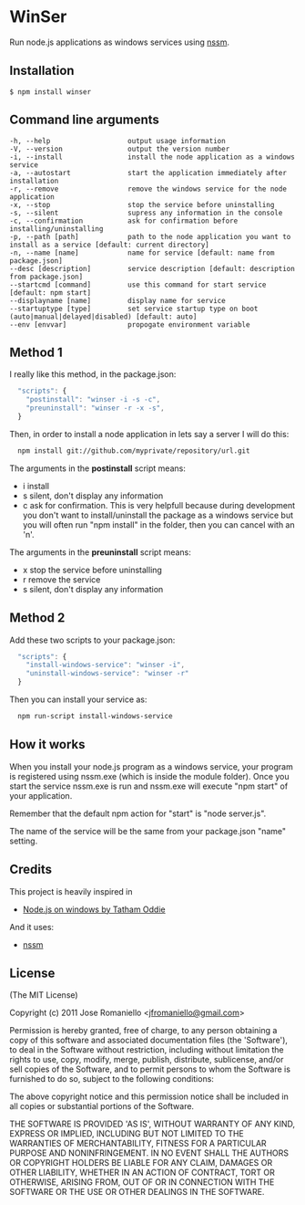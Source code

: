 # WinSer

  Run node.js applications as windows services using [nssm](http://nssm.cc).

## Installation

    $ npm install winser

## Command line arguments
  
    -h, --help                   output usage information
    -V, --version                output the version number
    -i, --install                install the node application as a windows service
    -a, --autostart              start the application immediately after installation
    -r, --remove                 remove the windows service for the node application
    -x, --stop                   stop the service before uninstalling
    -s, --silent                 supress any information in the console
    -c, --confirmation           ask for confirmation before installing/uninstalling
    -p, --path [path]            path to the node application you want to install as a service [default: current directory]
    -n, --name [name]            name for service [default: name from package.json]
    --desc [description]         service description [default: description from package.json]
    --startcmd [command]         use this command for start service [default: npm start]
    --displayname [name]         display name for service
    --startuptype [type]         set service startup type on boot (auto|manual|delayed|disabled) [default: auto]
    --env [envvar]               propogate environment variable

## Method 1

I really like this method, in the package.json:

```js
  "scripts": {
    "postinstall": "winser -i -s -c",
    "preuninstall": "winser -r -x -s",
  }
```

Then, in order to install a node application in lets say a server I will do this:

```bash
  npm install git://github.com/myprivate/repository/url.git
```

The arguments in the **postinstall** script means:

-  i install
-  s silent, don't display any information
-  c ask for confirmation. This is very helpfull because during development you don't want to install/uninstall the package as a windows service but you will often run "npm install" in the folder, then you can cancel with an 'n'.

The arguments in the **preuninstall** script means:

-  x stop the service before uninstalling
-  r remove the service
-  s silent, don't display any information


## Method 2

Add these two scripts to your package.json:

```js
  "scripts": {
    "install-windows-service": "winser -i",
    "uninstall-windows-service": "winser -r"
  }
```

Then you can install your service as:

```bash
  npm run-script install-windows-service
```

## How it works

When you install your node.js program as a windows service, your program is registered using nssm.exe (which is inside the module folder). Once you start the service nssm.exe is run and nssm.exe will execute "npm start" of your application.

Remember that the default npm action for "start" is "node server.js".

The name of the service will be the same from your package.json "name" setting.

## Credits

This project is heavily inspired in 

 - [Node.js on windows by Tatham Oddie](http://blog.tatham.oddie.com.au/2011/03/16/node-js-on-windows/)

And it uses:

 - [nssm](http://nssm.cc)

## License 

(The MIT License)

Copyright (c) 2011 Jose Romaniello &lt;jfromaniello@gmail.com&gt;

Permission is hereby granted, free of charge, to any person obtaining
a copy of this software and associated documentation files (the
'Software'), to deal in the Software without restriction, including
without limitation the rights to use, copy, modify, merge, publish,
distribute, sublicense, and/or sell copies of the Software, and to
permit persons to whom the Software is furnished to do so, subject to
the following conditions:

The above copyright notice and this permission notice shall be
included in all copies or substantial portions of the Software.

THE SOFTWARE IS PROVIDED 'AS IS', WITHOUT WARRANTY OF ANY KIND,
EXPRESS OR IMPLIED, INCLUDING BUT NOT LIMITED TO THE WARRANTIES OF
MERCHANTABILITY, FITNESS FOR A PARTICULAR PURPOSE AND NONINFRINGEMENT.
IN NO EVENT SHALL THE AUTHORS OR COPYRIGHT HOLDERS BE LIABLE FOR ANY
CLAIM, DAMAGES OR OTHER LIABILITY, WHETHER IN AN ACTION OF CONTRACT,
TORT OR OTHERWISE, ARISING FROM, OUT OF OR IN CONNECTION WITH THE
SOFTWARE OR THE USE OR OTHER DEALINGS IN THE SOFTWARE.